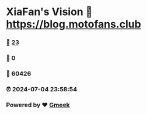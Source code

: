 # XiaFan's Vision :link: https://blog.motofans.club 
### :page_facing_up: [23](https://blog.motofans.club/tag.html) 
### :speech_balloon: 0 
### :hibiscus: 60426 
### :alarm_clock: 2024-07-04 23:58:54 
### Powered by :heart: [Gmeek](https://github.com/Meekdai/Gmeek)
